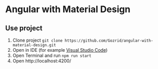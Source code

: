 # Angular with Material Design

## Use project
1. Clone project `git clone https://github.com/Gozrid/angular-with-material-design.git`
2. Open in IDE (for example [Visual Studio Code](https://code.visualstudio.com/))
3. Open Terminal and run `npm run start`
4. Open http://localhost:4200/

